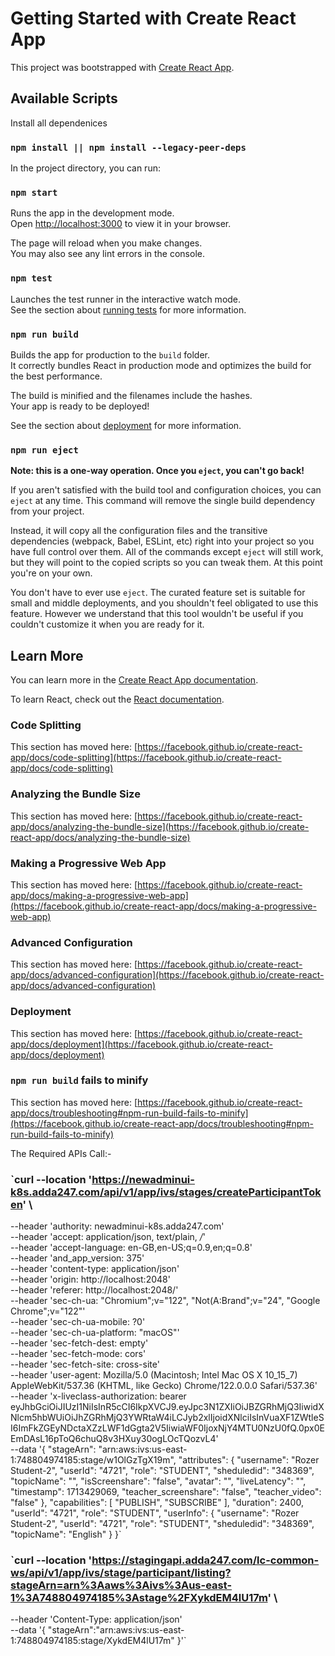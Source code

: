 # Getting Started with Create React App

This project was bootstrapped with [Create React App](https://github.com/facebook/create-react-app).

## Available Scripts

Install all dependenices

### `npm install || npm install --legacy-peer-deps`

In the project directory, you can run:

### `npm start`

Runs the app in the development mode.\
Open [http://localhost:3000](http://localhost:3000) to view it in your browser.

The page will reload when you make changes.\
You may also see any lint errors in the console.

### `npm test`

Launches the test runner in the interactive watch mode.\
See the section about [running tests](https://facebook.github.io/create-react-app/docs/running-tests) for more information.

### `npm run build`

Builds the app for production to the `build` folder.\
It correctly bundles React in production mode and optimizes the build for the best performance.

The build is minified and the filenames include the hashes.\
Your app is ready to be deployed!

See the section about [deployment](https://facebook.github.io/create-react-app/docs/deployment) for more information.

### `npm run eject`

**Note: this is a one-way operation. Once you `eject`, you can't go back!**

If you aren't satisfied with the build tool and configuration choices, you can `eject` at any time. This command will remove the single build dependency from your project.

Instead, it will copy all the configuration files and the transitive dependencies (webpack, Babel, ESLint, etc) right into your project so you have full control over them. All of the commands except `eject` will still work, but they will point to the copied scripts so you can tweak them. At this point you're on your own.

You don't have to ever use `eject`. The curated feature set is suitable for small and middle deployments, and you shouldn't feel obligated to use this feature. However we understand that this tool wouldn't be useful if you couldn't customize it when you are ready for it.

## Learn More

You can learn more in the [Create React App documentation](https://facebook.github.io/create-react-app/docs/getting-started).

To learn React, check out the [React documentation](https://reactjs.org/).

### Code Splitting

This section has moved here: [https://facebook.github.io/create-react-app/docs/code-splitting](https://facebook.github.io/create-react-app/docs/code-splitting)

### Analyzing the Bundle Size

This section has moved here: [https://facebook.github.io/create-react-app/docs/analyzing-the-bundle-size](https://facebook.github.io/create-react-app/docs/analyzing-the-bundle-size)

### Making a Progressive Web App

This section has moved here: [https://facebook.github.io/create-react-app/docs/making-a-progressive-web-app](https://facebook.github.io/create-react-app/docs/making-a-progressive-web-app)

### Advanced Configuration

This section has moved here: [https://facebook.github.io/create-react-app/docs/advanced-configuration](https://facebook.github.io/create-react-app/docs/advanced-configuration)

### Deployment

This section has moved here: [https://facebook.github.io/create-react-app/docs/deployment](https://facebook.github.io/create-react-app/docs/deployment)

### `npm run build` fails to minify

This section has moved here: [https://facebook.github.io/create-react-app/docs/troubleshooting#npm-run-build-fails-to-minify](https://facebook.github.io/create-react-app/docs/troubleshooting#npm-run-build-fails-to-minify)



The Required APIs Call:-

### `curl --location 'https://newadminui-k8s.adda247.com/api/v1/app/ivs/stages/createParticipantToken' \
--header 'authority: newadminui-k8s.adda247.com' \
--header 'accept: application/json, text/plain, */*' \
--header 'accept-language: en-GB,en-US;q=0.9,en;q=0.8' \
--header 'and_app_version: 375' \
--header 'content-type: application/json' \
--header 'origin: http://localhost:2048' \
--header 'referer: http://localhost:2048/' \
--header 'sec-ch-ua: "Chromium";v="122", "Not(A:Brand";v="24", "Google Chrome";v="122"' \
--header 'sec-ch-ua-mobile: ?0' \
--header 'sec-ch-ua-platform: "macOS"' \
--header 'sec-fetch-dest: empty' \
--header 'sec-fetch-mode: cors' \
--header 'sec-fetch-site: cross-site' \
--header 'user-agent: Mozilla/5.0 (Macintosh; Intel Mac OS X 10_15_7) AppleWebKit/537.36 (KHTML, like Gecko) Chrome/122.0.0.0 Safari/537.36' \
--header 'x-liveclass-authorization: bearer eyJhbGciOiJIUzI1NiIsInR5cCI6IkpXVCJ9.eyJpc3N1ZXIiOiJBZGRhMjQ3IiwidXNlcm5hbWUiOiJhZGRhMjQ3YWRtaW4iLCJyb2xlIjoidXNlciIsInVuaXF1ZWtleSI6ImFkZGEyNDctaXZzLWF1dGgta2V5IiwiaWF0IjoxNjY4MTU0NzU0fQ.0px0EEmDAsL16pToQ6chuQ8v3HXuy30ogLOcTQozvL4' \
--data '{
    "stageArn": "arn:aws:ivs:us-east-1:748804974185:stage/w1OlGzTgX19m",
    "attributes": {
        "username": "Rozer Student-2",
        "userId": "4721",
        "role": "STUDENT",
        "sheduledid": "348369",
        "topicName": "",
        "isScreenshare": "false",
        "avatar": "",
        "liveLatency": "",
        "timestamp": 1713429069,
        "teacher_screenshare": "false",
        "teacher_video": "false"
    },
    "capabilities": [
        "PUBLISH",
        "SUBSCRIBE"
    ],
    "duration": 2400,
    "userId": "4721",
    "role": "STUDENT",
    "userInfo": {
        "username": "Rozer Student-2",
        "userId": "4721",
        "role": "STUDENT",
        "sheduledid": "348369",
        "topicName": "English"
    }
}`



### `curl --location 'https://stagingapi.adda247.com/lc-common-ws/api/v1/app/ivs/stage/participant/listing?stageArn=arn%3Aaws%3Aivs%3Aus-east-1%3A748804974185%3Astage%2FXykdEM4lU17m' \
--header 'Content-Type: application/json' \
--data '{
    "stageArn":"arn:aws:ivs:us-east-1:748804974185:stage/XykdEM4lU17m"
}'`